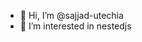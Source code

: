 - 👋 Hi, I’m @sajjad-utechia
- 👀 I’m interested in nestedjs


<!---
sajjad-utechia/sajjad-utechia is a ✨ special ✨ repository because its `README.md` (this file) appears on your GitHub profile.
You can click the Preview link to take a look at your changes.
--->
